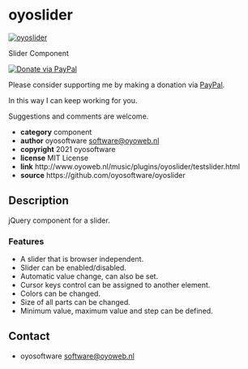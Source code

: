 # oyoslider
<a href="http://oyoweb.nl/music/plugins/oyoslider/testslider.html" target="_blank">
  <img src="http://oyoweb.nl/music/plugins/oyoslider/oyoslider.jpg" alt="oyoslider">
</a>
<p>Slider Component</p>
<a href="https://www.paypal.com/cgi-bin/webscr?cmd=_donations&amp;currency_code=EUR&amp;business=software@oyoweb.nl&amp;item_name=donation%20for%20oyoslider" rel="nofollow">
  <img src="https://www.paypalobjects.com/en_US/i/btn/btn_donate_LG.gif" alt="Donate via PayPal" style="max-width: 100%;vertical-align: top">
</a>
<div>
<p style="max-width: 100%;vertical-align: middle">Please consider supporting me by making a donation via <a href="https://www.paypal.com/cgi-bin/webscr?cmd=_donations&amp;currency_code=EUR&amp;business=software@oyoweb.nl&amp;item_name=donation%20for%20oyoslider" rel="nofollow">PayPal</a>.</p>
<p>In this way I can keep working for you.</p>
<p>Suggestions and comments are welcome.</p>
</div>
<ul>
  <li><strong>category</strong> component</li>
  <li><strong>author</strong> oyosoftware <a href="mailto:software@oyoweb.nl">software@oyoweb.nl</a></li>
  <li><strong>copyright</strong> 2021 oyosoftware </li>
  <li><strong>license</strong> MIT License</li>
  <li><strong>link</strong> http://www.oyoweb.nl/music/plugins/oyoslider/testslider.html</li>
  <li><strong>source</strong> https://github.com/oyosoftware/oyoslider</li>
</ul>
<h2>Description</h2>
<p>jQuery component for a slider.</p>
<h3>Features</h3>
<ul>
  <li>A slider that is browser independent.</li>
  <li>Slider can be enabled/disabled.</li>
  <li>Automatic value change, can also be set.</li>
  <li>Cursor keys control can be assigned to another element.</li>
  <li>Colors can be changed.</li>
  <li>Size of all parts can be changed.</li>
  <li>Minimum value, maximum value and step can be defined.</li>
</ul>
<h2>Contact</h2>
<ul>
<li>oyosoftware <a href="mailto:software@oyoweb.nl">software@oyoweb.nl</a></li>
</ul>
